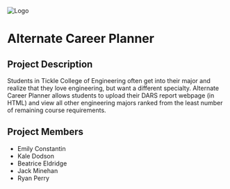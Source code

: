 
![Logo](https://raw.githubusercontent.com/utk-cs340-fall24/Alternate-Career-Planner/refs/heads/main/alternate-career-planner/public/assets/AlternateCareerPlannerHeader.png?token=GHSAT0AAAAAACVMCKV3DIJ4GKJDKW6LCYOGZZP2WSQ)

# Alternate Career Planner

## Project Description

Students in Tickle College of Engineering often get into their major and realize that they love engineering, but want a different specialty. Alternate Career Planner allows students to upload their DARS report webpage (in HTML) and view all other engineering majors ranked from the least number of remaining course requirements.

## Project Members

- Emily Constantin
- Kale Dodson
- Beatrice Eldridge
- Jack Minehan
- Ryan Perry

